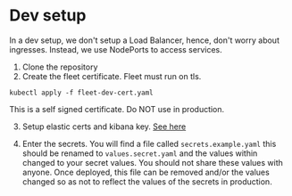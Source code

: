 # Dev setup

In a dev setup, we don't setup a Load Balancer, hence, don't worry about ingresses. Instead, we use NodePorts to access services.

1. Clone the repository
2. Create the fleet certificate. Fleet must run on tls.

```
kubectl apply -f fleet-dev-cert.yaml
```
This is a self signed certificate. Do NOT use in production.

3. Setup elastic certs and kibana key. [See here](../creds/README.md)


3. Enter the secrets. You will find a file called `secrets.example.yaml` this should be renamed to `values.secret.yaml` and the values within changed to your secret values. You should not share these values with anyone. Once deployed, this file can be removed and/or the values changed so as not to reflect the values of the secrets in production.

